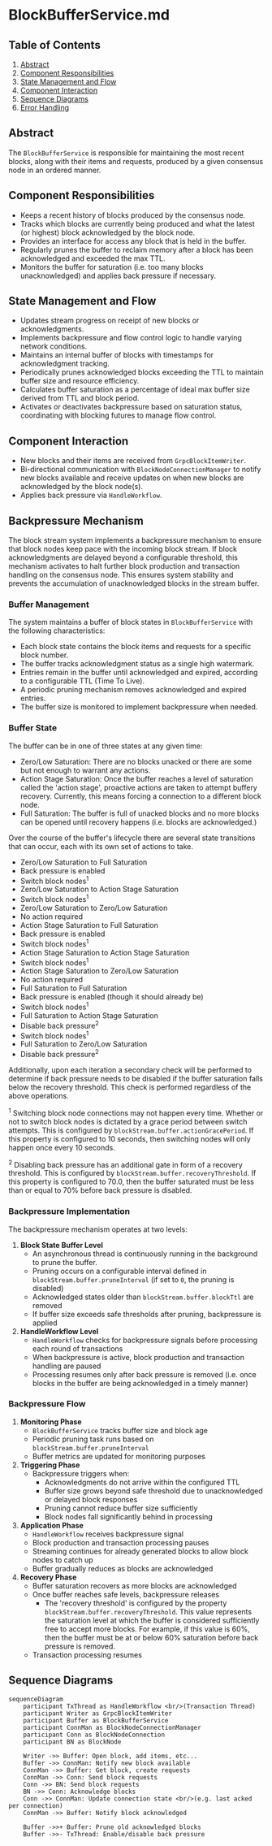# BlockBufferService.md

## Table of Contents

1. [Abstract](#abstract)
2. [Component Responsibilities](#component-responsibilities)
3. [State Management and Flow](#state-management-and-flow)
4. [Component Interaction](#component-interaction)
5. [Sequence Diagrams](#sequence-diagrams)
6. [Error Handling](#error-handling)

## Abstract

The `BlockBufferService` is responsible for maintaining the most recent blocks, along with their items and requests,
produced by a given consensus node in an ordered manner.

## Component Responsibilities

- Keeps a recent history of blocks produced by the consensus node.
- Tracks which blocks are currently being produced and what the latest (or highest) block acknowledged by the block node.
- Provides an interface for access any block that is held in the buffer.
- Regularly prunes the buffer to reclaim memory after a block has been acknowledged and exceeded the max TTL.
- Monitors the buffer for saturation (i.e. too many blocks unacknowledged) and applies back pressure if necessary.

## State Management and Flow

- Updates stream progress on receipt of new blocks or acknowledgments.
- Implements backpressure and flow control logic to handle varying network conditions.
- Maintains an internal buffer of blocks with timestamps for acknowledgment tracking.
- Periodically prunes acknowledged blocks exceeding the TTL to maintain buffer size and resource efficiency.
- Calculates buffer saturation as a percentage of ideal max buffer size derived from TTL and block period.
- Activates or deactivates backpressure based on saturation status, coordinating with blocking futures to manage flow control.

## Component Interaction

- New blocks and their items are received from `GrpcBlockItemWriter`.
- Bi-directional communication with `BlockNodeConnectionManager` to notify new blocks available and receive updates on
  when new blocks are acknowledged by the block node(s).
- Applies back pressure via `HandleWorkflow`.

## Backpressure Mechanism

The block stream system implements a backpressure mechanism to ensure that block nodes keep pace with the incoming block stream.
If block acknowledgments are delayed beyond a configurable threshold, this mechanism activates to halt further block production and transaction handling on the consensus node.
This ensures system stability and prevents the accumulation of unacknowledged blocks in the stream buffer.

### Buffer Management

The system maintains a buffer of block states in `BlockBufferService` with the following characteristics:

- Each block state contains the block items and requests for a specific block number.
- The buffer tracks acknowledgment status as a single high watermark.
- Entries remain in the buffer until acknowledged and expired, according to a configurable TTL (Time To Live).
- A periodic pruning mechanism removes acknowledged and expired entries.
- The buffer size is monitored to implement backpressure when needed.

### Buffer State

The buffer can be in one of three states at any given time:
- Zero/Low Saturation: There are no blocks unacked or there are some but not enough to warrant any actions.
- Action Stage Saturation: Once the buffer reaches a level of saturation called the 'action stage', proactive actions
are taken to attempt buffery recovery. Currently, this means forcing a connection to a different block node.
- Full Saturation: The buffer is full of unacked blocks and no more blocks can be opened until recovery happens (i.e.
blocks are acknowledged.)

Over the course of the buffer's lifecycle there are several state transitions that can occur, each with its own set of
actions to take.
- Zero/Low Saturation to Full Saturation
- Back pressure is enabled
- Switch block nodes<sup>1</sup>
- Zero/Low Saturation to Action Stage Saturation
- Switch block nodes<sup>1</sup>
- Zero/Low Saturation to Zero/Low Saturation
- No action required
- Action Stage Saturation to Full Saturation
- Back pressure is enabled
- Switch block nodes<sup>1</sup>
- Action Stage Saturation to Action Stage Saturation
- Switch block nodes<sup>1</sup>
- Action Stage Saturation to Zero/Low Saturation
- No action required
- Full Saturation to Full Saturation
- Back pressure is enabled (though it should already be)
- Switch block nodes<sup>1</sup>
- Full Saturation to Action Stage Saturation
- Disable back pressure<sup>2</sup>
- Switch block nodes<sup>1</sup>
- Full Saturation to Zero/Low Saturation
- Disable back pressure<sup>2</sup>

Additionally, upon each iteration a secondary check will be performed to determine if back pressure needs to be disabled
if the buffer saturation falls below the recovery threshold. This check is performed regardless of the above operations.

<sup>1</sup> Switching block node connections may not happen every time. Whether or not to switch block nodes is dictated
by a grace period between switch attempts. This is configured by `blockStream.buffer.actionGracePeriod`. If this property
is configured to 10 seconds, then switching nodes will only happen once every 10 seconds.

<sup>2</sup> Disabling back pressure has an additional gate in form of a recovery threshold. This is configured by
`blockStream.buffer.recoveryThreshold`. If this property is configured to 70.0, then the buffer saturated must be less
than or equal to 70% before back pressure is disabled.

### Backpressure Implementation

The backpressure mechanism operates at two levels:

1. **Block State Buffer Level**
   - An asynchronous thread is continuously running in the background to prune the buffer.
   - Pruning occurs on a configurable interval defined in `blockStream.buffer.pruneInterval` (if set to `0`, the pruning is disabled)
   - Acknowledged states older than `blockStream.buffer.blockTtl` are removed
   - If buffer size exceeds safe thresholds after pruning, backpressure is applied
2. **HandleWorkflow Level**
   - `HandleWorkflow` checks for backpressure signals before processing each round of transactions
   - When backpressure is active, block production and transaction handling are paused
   - Processing resumes only after back pressure is removed (i.e. once blocks in the buffer are being acknowledged in
     a timely manner)

### Backpressure Flow

1. **Monitoring Phase**
   - `BlockBufferService` tracks buffer size and block age
   - Periodic pruning task runs based on `blockStream.buffer.pruneInterval`
   - Buffer metrics are updated for monitoring purposes
2. **Triggering Phase**
   - Backpressure triggers when:
     - Acknowledgments do not arrive within the configured TTL
     - Buffer size grows beyond safe threshold due to unacknowledged or delayed block responses
     - Pruning cannot reduce buffer size sufficiently
     - Block nodes fall significantly behind in processing
3. **Application Phase**
   - `HandleWorkflow` receives backpressure signal
   - Block production and transaction processing pauses
   - Streaming continues for already generated blocks to allow block nodes to catch up
   - Buffer gradually reduces as blocks are acknowledged
4. **Recovery Phase**
   - Buffer saturation recovers as more blocks are acknowledged
   - Once buffer reaches safe levels, backpressure releases
     - The 'recovery threshold' is configured by the property `blockStream.buffer.recoveryThreshold`. This value represents
       the saturation level at which the buffer is considered sufficiently free to accept more blocks. For example, if
       this value is 60%, then the buffer must be at or below 60% saturation before back pressure is removed.
   - Transaction processing resumes

## Sequence Diagrams

```mermaid
sequenceDiagram
    participant TxThread as HandleWorkflow <br/>(Transaction Thread)
    participant Writer as GrpcBlockItemWriter
    participant Buffer as BlockBufferService
    participant ConnMan as BlockNodeConnectionManager
    participant Conn as BlockNodeConnection
    participant BN as BlockNode

    Writer ->> Buffer: Open block, add items, etc...
    Buffer ->> ConnMan: Notify new block available
    ConnMan ->> Buffer: Get block, create requests
    ConnMan ->> Conn: Send block requests
    Conn ->> BN: Send block requests
    BN ->> Conn: Acknowledge blocks
    Conn ->> ConnMan: Update connection state <br/>(e.g. last acked per connection)
    ConnMan ->> Buffer: Notify block acknowledged

    Buffer ->>+ Buffer: Prune old acknowledged blocks
    Buffer ->>- TxThread: Enable/disable back pressure
```
